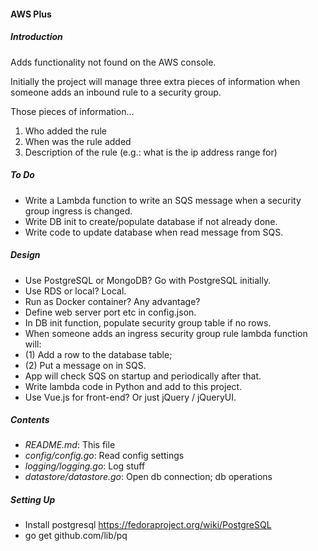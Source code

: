 #### AWS Plus

##### Introduction 

Adds functionality not found on the AWS console.

Initially the project will manage three extra pieces of information when someone adds an inbound rule to a security group.

Those pieces of information...
1. Who added the rule
2. When was the rule added
3. Description of the rule (e.g.: what is the ip address range for)

##### To Do

* Write a Lambda function to write an SQS message when a security group ingress is changed.
* Write DB init to create/populate database if not already done.
* Write code to update database when read message from SQS.

##### Design

* Use PostgreSQL or MongoDB? Go with PostgreSQL initially.
* Use RDS or local? Local.
* Run as Docker container? Any advantage?
* Define web server port etc in config.json.
* In DB init function, populate security group table if no rows.
* When someone adds an ingress security group rule lambda function will:
* (1) Add a row to the database table;
* (2) Put a message on in SQS.
* App will check SQS on startup and periodically after that.
* Write lambda code in Python and add to this project.
* Use Vue.js for front-end? Or just jQuery / jQueryUI.

##### Contents

* _README.md_: This file
* _config/config.go_: Read config settings
* _logging/logging.go_: Log stuff
* _datastore/datastore.go_: Open db connection; db operations

##### Setting Up

* Install postgresql https://fedoraproject.org/wiki/PostgreSQL
* go get github.com/lib/pq



